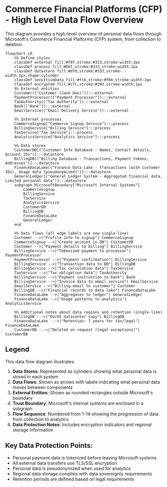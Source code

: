 # Commerce Financial Platforms (CFP) - High Level Data Flow Overview

This diagram provides a high-level overview of personal data flows through Microsoft's Commerce Financial Platforms (CFP) system, from collection to deletion.

```mermaid
flowchart LR
    %% Define styles
    classDef external fill:#f9f,stroke:#333,stroke-width:2px
    classDef process fill:#bbf,stroke:#333,stroke-width:1px
    classDef datastore fill:#dfd,stroke:#333,stroke-width:1px,shape:cylinder
    classDef sensitiveData fill:#fcb,stroke:#f66,stroke-width:2px
    classDef encrypted fill:#cfc,stroke:#393,stroke-width:1px
    %% External entities
    Customer(["Customer (Jane Doe)"]):::external
    PaymentProcessor(["Payment Processor"]):::external
    TaxAuthority(["Tax Authority"]):::external
    Bank(["Bank"]):::external
    EmailService(["Email Delivery Service"]):::external

    %% Internal processes
    CommerceSignup["Commerce Signup Service"]:::process
    BillingService["Billing Service"]:::process
    TaxService["Tax Service"]:::process
    AnalyticsService["Analytics Service"]:::process

    %% Data stores
    CustomerDB[("Customer Info Database - Names, Contact details, Account IDs")]:::datastore
    BillingDB[("Billing Database - Transactions, Payment tokens, Addresses")]:::datastore
    FinanceDataLake[("Finance Data Lake - Transactions (with customer IDs), Usage data (pseudonymized)")]:::datastore
    GeneralLedger[("General Ledger System - Aggregated financial data, Limited personal data")]:::datastore
    subgraph MicrosoftBoundary["Microsoft Internal Systems"]
        CommerceSignup
        BillingService
        TaxService
        AnalyticsService
        CustomerDB
        BillingDB
        FinanceDataLake
        GeneralLedger
    end

    %% Data flows (all edge labels are now single-line)
    Customer -->|"Profile info to signup"| CommerceSignup
    CommerceSignup -->|"Create account in DB"| CustomerDB
    Customer -->|"Payment details to billing"| BillingService
    BillingService -->|"Tokenized payment to processor"| PaymentProcessor
    PaymentProcessor -->|"Payment confirmation"| BillingService
    BillingService -->|"Transaction data to DB"| BillingDB
    BillingService -->|"Tax calculation data"| TaxService
    TaxService -->|"Tax obligation data"| TaxAuthority
    BillingService -->|"Payment instruction to bank"| Bank
    BillingService -->|"Invoice data to email service"| EmailService
    EmailService -->|"Billing email to customer"| Customer
    BillingDB -->|"Financial records to data lake"| FinanceDataLake
    FinanceDataLake -->|"Aggregates to ledger"| GeneralLedger
    FinanceDataLake -->|"Usage patterns to analytics"| AnalyticsService

    %% Additional notes about data regions and retention (single-line)
    BillingDB -.->|"EU/US datacenter copy"| BillingDB
    FinanceDataLake -.->|"Retention: 7 years for tax/legal"| FinanceDataLake
    CustomerDB -.->|"Deleted on request (legal exceptions)"| CustomerDB
```

## Legend

This data flow diagram illustrates:

1. **Data Stores**: Represented as cylinders showing what personal data is stored in each system
2. **Data Flows**: Shown as arrows with labels indicating what personal data moves between components
3. **External Entities**: Shown as rounded rectangles outside Microsoft's boundary
4. **Trust Boundary**: Microsoft's internal systems are enclosed in a subgraph
5. **Flow Sequence**: Numbered from 1-14 showing the progression of data from collection to analytics
6. **Data Protection Notes**: Includes encryption indicators and regional storage information

## Key Data Protection Points:

- Personal payment data is tokenized before leaving Microsoft systems
- All external data transfers use TLS/SSL encryption
- Personal data is pseudonymized when used for analytics
- Regional data storage complies with data sovereignty requirements
- Retention periods are defined based on legal requirements
